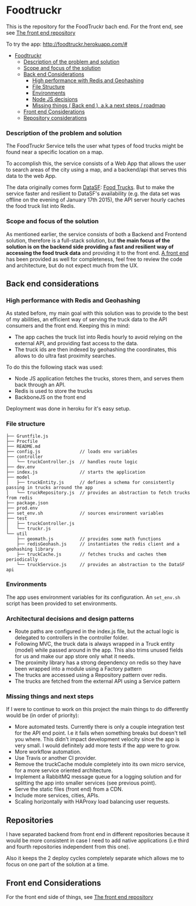 # Foodtruckr
This is the repository for the FoodTruckr bach end. For the front end, see see [The front end repository](https://github.com/jjmerino/foodtruckr-web)

To try the app: http://foodtruckr.herokuapp.com/#

- [Foodtruckr](#foodtruckr)
    - [Description of the problem and solution](#description-of-the-problem-and-solution)
    - [Scope and focus of the solution](#scope-and-focus-of-the-solution)
    - [Back end Considerations](#back-end-considerations)
        - [High performance with Redis and Geohashing](#high-performance-with-redis-and-geohashing)
        - [File Structure](#file-structure)
        - [Environments](#environments)
        - [Node JS decisions](#node-js-decisions)
        - [Missing things ( Back end ), a.k.a next steps / roadmap](#missing-things--back-end--aka-next-steps--roadmap)
    - [Front end Considerations](#front-end-considerations)
    - [Repository considerations](#repository-considerations)

### Description of the problem and solution

The FoodTruckr Service tells the user what types of food trucks might be found near a specific location on a map.

To accomplish this, the service consists of a Web App that allows the user to search areas of the city using a map, and a backend/api that serves this data to the web App.

The data originally comes form [DataSF](http://www.datasf.org/): [Food
Trucks](https://data.sfgov.org/Permitting/Mobile-Food-Facility-Permit/rqzj-sfat). But to make the service faster and resilient to DataSF's availability (e.g. the data set was offline on the evening of January 17th 2015), the API server hourly caches the food truck list into Redis.

### Scope and focus of the solution
As mentioned earlier, the service consists of both a Backend and Frontend solution, therefore is a full-stack solution, but **the main focus of the solution is on the backend side providing a fast and resilient way of accessing the food truck data** and providing it to the front end. [A front end](https://github.com/jjmerino/foodtruckr-web) has been provided as well for completeness, feel free to review the code and architecture, but do not expect much from the UX.

## Back end considerations

### High performance with Redis and Geohashing
As stated before, my main goal with this solution was to provide to the best of my abilities, an efficient way of serving the truck data to the API consumers and the front end. Keeping this in mind:
* The app caches the truck list into Redis hourly to avoid relying on the external API, and providing fast access to the data.
* The truck ids are then indexed by geohashing the coordinates, this allows to do ultra fast proximity searches.

To do this the following stack was used:
* Node JS application fetches the trucks, stores them, and serves them back through an API.
* Redis is used to store the trucks 
* BackboneJS on the front end

Deployment was done in heroku for it's easy setup. 

### File structure
```
├── Gruntfile.js        
├── Procfile
├── README.md 
├── config.js               // loads env variables
├── controller
│   └── truckController.js  // handles route logic
├── dev.env
├── index.js                // starts the application
├── model
│   ├── truckEntity.js      // defines a schema for consistently passing in trucks arround the app
│   └── truckRepository.js  // provides an abstraction to fetch trucks from redis
├── package.json
├── prod.env
├── set_env.sh              // sources environment variables
├── test
│   ├── truckController.js
│   └── truckr.js           
└── util
    ├── geomath.js          // provides some math functions
    ├── redisGeohash.js     // instantiates the redis client and a geohashing library     
    ├── truckCache.js       // fetches trucks and caches them periodically
    └── truckService.js     // provides an abstraction to the DataSF api
```
### Environments
The app uses environment variables for its configuration. An `set_env.sh` script has been provided to set environments.

### Architectural decisions and design patterns
* Route paths are configured in the index.js file, but the actual logic is delegated to controllers in the controller folder.
* Following MVC, the truck data is always wrapped in a Truck entity (model) while passed around in the app. This also trims unused fields for us and make our app store only what it needs.
* The proximity library has a strong dependency on redis so they have been wrapped into a module using a Factory pattern
* The trucks are accessed using a Repository pattern over redis.
* The trucks are fetched from the external API using a Service pattern

### Missing things and next steps 
If I were to continue to work on this project the main things to do differently would be (in order of priority):
* More automated tests. Currently there is only a couple integration test for the API end point. I.e it fails when something breaks but doesn't tell you where. This didn't impact development velocity since the app is very small. I would definitely add more tests if the app were to grow.
* More workflow automation.
* Use Travis or another CI provider.
* Remove the truckCache module completely into its own micro service, for a more service oriented architecture.
* Implement a RabbitMQ message queue for a logging solution and for splitting the app into smaller services (see previous point).
* Serve the static files (front end) from a CDN.
* Include more services, cities, APIs. 
* Scaling horizontally with HAProxy load balancing user requests.

## Repositories
I have separated backend from front end in different repositories because it would be more consistent in case I need to add native applications (i.e third and fourth repositories independent from this one).

Also it keeps the 2 deploy cycles completely separate which allows me to focus on one part of the solution at a time.


## Front end Considerations

For the front end side of things, see [The front end repository](https://github.com/jjmerino/foodtruckr-web)
